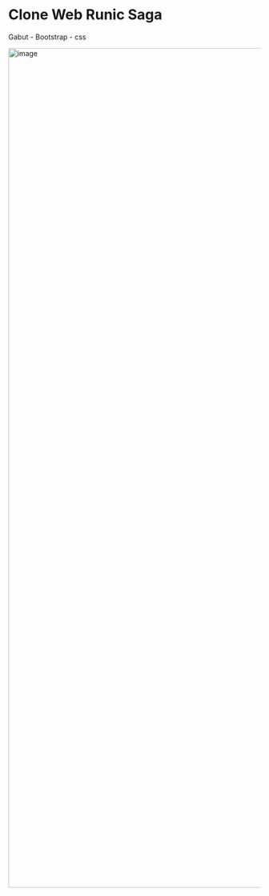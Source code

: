 # Clone Web Runic Saga
Gabut - Bootstrap - css 

<img width="1679" alt="image" src="https://user-images.githubusercontent.com/80609220/204021286-033c225d-26fe-4f77-9b42-425993d9be3d.png">
